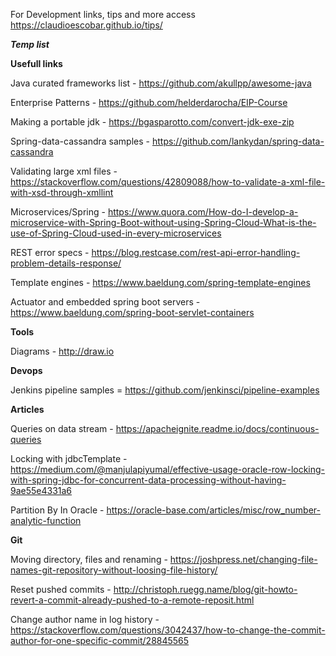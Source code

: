 For Development links, tips and more access https://claudioescobar.github.io/tips/

***Temp list***

**Usefull links**

Java curated frameworks list - https://github.com/akullpp/awesome-java

Enterprise Patterns - https://github.com/helderdarocha/EIP-Course

Making a portable jdk - https://bgasparotto.com/convert-jdk-exe-zip

Spring-data-cassandra samples - https://github.com/lankydan/spring-data-cassandra

Validating large xml files - https://stackoverflow.com/questions/42809088/how-to-validate-a-xml-file-with-xsd-through-xmllint

Microservices/Spring - https://www.quora.com/How-do-I-develop-a-microservice-with-Spring-Boot-without-using-Spring-Cloud-What-is-the-use-of-Spring-Cloud-used-in-every-microservices

REST error specs - https://blog.restcase.com/rest-api-error-handling-problem-details-response/

Template engines - https://www.baeldung.com/spring-template-engines

Actuator and embedded spring boot servers - https://www.baeldung.com/spring-boot-servlet-containers

**Tools**

Diagrams - http://draw.io

**Devops**

Jenkins pipeline samples = https://github.com/jenkinsci/pipeline-examples

**Articles**

Queries on data stream - https://apacheignite.readme.io/docs/continuous-queries

Locking with jdbcTemplate - https://medium.com/@manjulapiyumal/effective-usage-oracle-row-locking-with-spring-jdbc-for-concurrent-data-processing-without-having-9ae55e4331a6

Partition By In Oracle - https://oracle-base.com/articles/misc/row_number-analytic-function

**Git**

Moving directory, files and renaming - https://joshpress.net/changing-file-names-git-repository-without-loosing-file-history/

Reset pushed commits - http://christoph.ruegg.name/blog/git-howto-revert-a-commit-already-pushed-to-a-remote-reposit.html

Change author name in log history - https://stackoverflow.com/questions/3042437/how-to-change-the-commit-author-for-one-specific-commit/28845565
